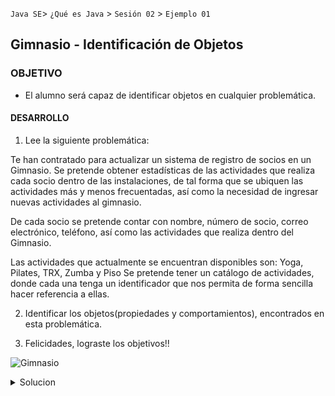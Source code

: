 
`Java SE`> `¿Qué es Java` > `Sesión 02` > `Ejemplo 01`

## Gimnasio - Identificación de Objetos

### OBJETIVO

- El alumno será capaz de identificar objetos en cualquier problemática.

#### DESARROLLO

1. Lee la siguiente problemática:

Te han contratado para actualizar un sistema de registro de socios en un Gimnasio.
Se pretende obtener estadísticas de las actividades que realiza cada socio dentro de las instalaciones, de tal forma que se ubiquen las actividades más y menos frecuentadas, así como la necesidad de ingresar nuevas actividades al gimnasio.

De cada socio se pretende contar con nombre, número de socio, correo electrónico, teléfono, así como las actividades que realiza dentro del Gimnasio.

Las actividades que actualmente se encuentran disponibles son: Yoga, Pilates, TRX, Zumba y Piso
Se pretende tener un catálogo de actividades, donde cada una tenga un identificador que nos permita de forma sencilla hacer referencia a ellas.

2. Identificar los objetos(propiedades y comportamientos), encontrados en esta problemática.

3. Felicidades, lograste los objetivos!!

![Gimnasio](https://user-images.githubusercontent.com/56565204/67173781-6a3b9380-f385-11e9-843c-e40245ac8926.jpg)

<details>
	<summary>Solucion</summary>
	<p> 1. Leer problemática. </p>
	<p> 2. Crear una lista con los objetos identificados, así como sus propiedades y comportamientos. </p>
	<p> Solución - objetos encontrados: Actividades & Socio </p>
</details>


